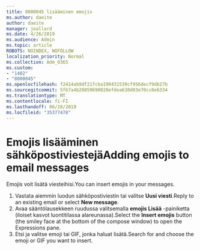 ```yaml
---
title: 8000045 lisääminen emojis
ms.author: daeite
author: daeite
manager: joallard
ms.date: 4/26/2019
ms.audience: Admin
ms.topic: article
ROBOTS: NOINDEX, NOFOLLOW
localization_priority: Normal
ms.collection: Adm_O365
ms.custom:
- "1402"
- "8000045"
ms.openlocfilehash: f2414ab9df21fcba190431539cf956decf9db27b
ms.sourcegitcommit: 5fb7a4b28859690020efdea630d03e70cc0e6334
ms.translationtype: MT
ms.contentlocale: fi-FI
ms.lasthandoff: 06/28/2019
ms.locfileid: "35377478"
---
```

# <a name="adding-emojis-to-email-messages"></a><span data-ttu-id="407fd-102">Emojis lisääminen sähköpostiviestejä</span><span class="sxs-lookup"><span data-stu-id="407fd-102">Adding emojis to email messages</span></span>

<span data-ttu-id="407fd-103">Emojis voit lisätä viesteihisi.</span><span class="sxs-lookup"><span data-stu-id="407fd-103">You can insert emojis in your messages.</span></span>

1. <span data-ttu-id="407fd-104">Vastata aiemmin luodun sähköpostiviestin tai valitse **Uusi viesti**.</span><span class="sxs-lookup"><span data-stu-id="407fd-104">Reply to an existing email or select **New message**.</span></span>
1. <span data-ttu-id="407fd-105">Avaa sääntölausekkeen ruudussa valitsemalla **emojis Lisää** -painiketta (iloiset kasvot luontitilassa alareunassa).</span><span class="sxs-lookup"><span data-stu-id="407fd-105">Select the **Insert emojis** button (the smiley face at the bottom of the compose window) to open the Expressions pane.</span></span>
1. <span data-ttu-id="407fd-106">Etsi ja valitse emoji tai GIF, jonka haluat lisätä.</span><span class="sxs-lookup"><span data-stu-id="407fd-106">Search for and choose the emoji or GIF you want to insert.</span></span>